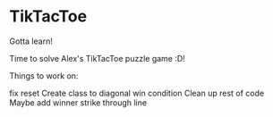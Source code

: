 # TikTacToe
Gotta learn!

Time to solve Alex's TikTacToe puzzle game :D! 

Things to work on:

fix reset
Create class to diagonal win condition
Clean up rest of code
Maybe add winner strike through line